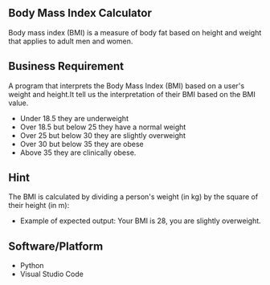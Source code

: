 ## Body Mass Index Calculator
Body mass index (BMI) is a measure of body fat based on height and weight that applies to adult men and women.
## Business Requirement
A program that interprets the Body Mass Index (BMI) based on a user's weight and height.It tell us the interpretation of their BMI based on the BMI value.
* Under 18.5 they are underweight
* Over 18.5 but below 25 they have a normal weight
* Over 25 but below 30 they are slightly overweight
* Over 30 but below 35 they are obese
* Above 35 they are clinically obese.
## Hint
The BMI is calculated by dividing a person's weight (in kg) by the square of their height (in m):
* Example of expected output: Your BMI is 28, you are slightly overweight.

## Software/Platform
* Python
* Visual Studio Code
